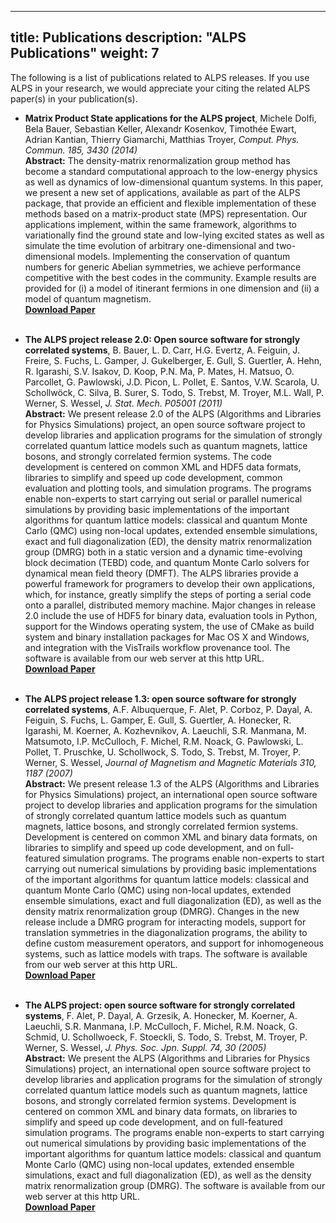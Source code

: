 
---
title: Publications
description: "ALPS Publications"
weight: 7
---
The following is a list of publications related to ALPS releases. If you use ALPS in your research, we would appreciate your citing the related ALPS paper(s) in your publication(s).


 - **Matrix Product State applications for the ALPS project**, Michele Dolfi, Bela Bauer, Sebastian Keller, Alexandr Kosenkov, Timothée Ewart, Adrian Kantian, Thierry Giamarchi, Matthias Troyer, *Comput. Phys. Commun. 185, 3430 (2014)*<br>
 **Abstract:** The density-matrix renormalization group method has become a standard computational approach to the low-energy physics as well as dynamics of low-dimensional quantum systems. In this paper, we present a new set of applications, available as part of the ALPS package, that provide an efficient and flexible implementation of these methods based on a matrix-product state (MPS) representation. Our applications implement, within the same framework, algorithms to variationally find the ground state and low-lying excited states as well as simulate the time evolution of arbitrary one-dimensional and two-dimensional models. Implementing the conservation of quantum numbers for generic Abelian symmetries, we achieve performance competitive with the best codes in the community. Example results are provided for (i) a model of itinerant fermions in one dimension and (ii) a model of quantum magnetism. <br>
 [**Download Paper**](dolfi2014.pdf)<br><br>
 
 
 - **The ALPS project release 2.0: Open source software for strongly correlated systems**, B. Bauer, L. D. Carr, H.G. Evertz, A. Feiguin, J. Freire, S. Fuchs, L. Gamper, J. Gukelberger, E. Gull, S. Guertler, A. Hehn, R. Igarashi, S.V. Isakov, D. Koop, P.N. Ma, P. Mates, H. Matsuo, O. Parcollet, G. Pawlowski, J.D. Picon, L. Pollet, E. Santos, V.W. Scarola, U. Schollwöck, C. Silva, B. Surer, S. Todo, S. Trebst, M. Troyer, M.L. Wall, P. Werner, S. Wessel, *J. Stat. Mech. P05001 (2011)*<br>
 **Abstract:** We present release 2.0 of the ALPS (Algorithms and Libraries for Physics Simulations) project, an open source software project to develop libraries and application programs for the simulation of strongly correlated quantum lattice models such as quantum magnets, lattice bosons, and strongly correlated fermion systems. The code development is centered on common XML and HDF5 data formats, libraries to simplify and speed up code development, common evaluation and plotting tools, and simulation programs. The programs enable non-experts to start carrying out serial or parallel numerical simulations by providing basic implementations of the important algorithms for quantum lattice models: classical and quantum Monte Carlo (QMC) using non-local updates, extended ensemble simulations, exact and full diagonalization (ED), the density matrix renormalization group (DMRG) both in a static version and a dynamic time-evolving block decimation (TEBD) code, and quantum Monte Carlo solvers for dynamical mean field theory (DMFT). The ALPS libraries provide a powerful framework for programers to develop their own applications, which, for instance, greatly simplify the steps of porting a serial code onto a parallel, distributed memory machine. Major changes in release 2.0 include the use of HDF5 for binary data, evaluation tools in Python, support for the Windows operating system, the use of CMake as build system and binary installation packages for Mac OS X and Windows, and integration with the VisTrails workflow provenance tool. The software is available from our web server at this http URL.<br>
 [**Download Paper**](bauer2011.pdf)<br><br>



- **The ALPS project release 1.3: open source software for strongly correlated systems**, A.F. Albuquerque, F. Alet, P. Corboz, P. Dayal, A. Feiguin, S. Fuchs, L. Gamper, E. Gull, S. Guertler, A. Honecker, R. Igarashi, M. Koerner, A. Kozhevnikov, A. Laeuchli, S.R. Manmana, M. Matsumoto, I.P. McCulloch, F. Michel, R.M. Noack, G. Pawlowski, L. Pollet, T. Pruschke, U. Schollwock, S. Todo, S. Trebst, M. Troyer, P. Werner, S. Wessel, *Journal of Magnetism and Magnetic Materials 310, 1187 (2007)*<br>
**Abstract:** We present release 1.3 of the ALPS (Algorithms and Libraries for Physics Simulations) project, an international open source software project to develop libraries and application programs for the simulation of strongly correlated quantum lattice models such as quantum magnets, lattice bosons, and strongly correlated fermion systems. Development is centered on common XML and binary data formats, on libraries to simplify and speed up code development, and on full-featured simulation programs. The programs enable non-experts to start carrying out numerical simulations by providing basic implementations of the important algorithms for quantum lattice models: classical and quantum Monte Carlo (QMC) using non-local updates, extended ensemble simulations, exact and full diagonalization (ED), as well as the density matrix renormalization group (DMRG). Changes in the new release include a DMRG program for interacting models, support for translation symmetries in the diagonalization programs, the ability to define custom measurement operators, and support for inhomogeneous systems, such as lattice models with traps. The software is available from our web server at this http URL.<br>
[**Download Paper**](albuquerque2007.pdf)<br><br>



- **The ALPS project: open source software for strongly correlated systems**, F. Alet, P. Dayal, A. Grzesik, A. Honecker, M. Koerner, A. Laeuchli, S.R. Manmana, I.P. McCulloch, F. Michel, R.M. Noack, G. Schmid, U. Schollwoeck, F. Stoeckli, S. Todo, S. Trebst, M. Troyer, P. Werner, S. Wessel, *J. Phys. Soc. Jpn. Suppl. 74, 30 (2005)*<br>
**Abstract:** We present the ALPS (Algorithms and Libraries for Physics Simulations) project, an international open source software project to develop libraries and application programs for the simulation of strongly correlated quantum lattice models such as quantum magnets, lattice bosons, and strongly correlated fermion systems. Development is centered on common XML and binary data formats, on libraries to simplify and speed up code development, and on full-featured simulation programs. The programs enable non-experts to start carrying out numerical simulations by providing basic implementations of the important algorithms for quantum lattice models: classical and quantum Monte Carlo (QMC) using non-local updates, extended ensemble simulations, exact and full diagonalization (ED), as well as the density matrix renormalization group (DMRG). The software is available from our web server at this http URL.<br>
[**Download Paper**](alet2005.pdf)<br><br>
